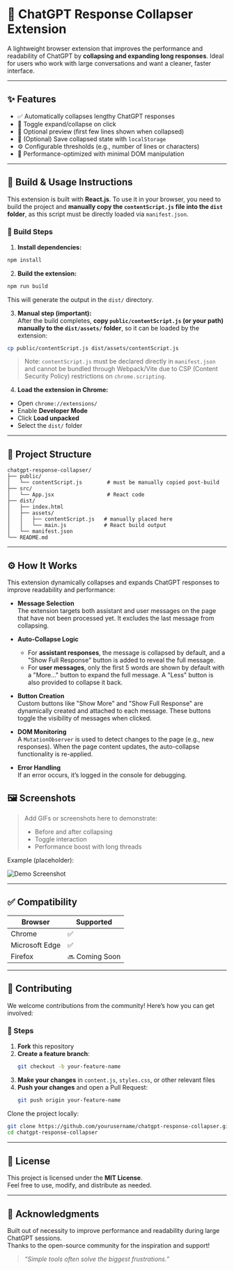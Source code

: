 
# 🧠 ChatGPT Response Collapser Extension

A lightweight browser extension that improves the performance and readability of ChatGPT by **collapsing and expanding long responses**. Ideal for users who work with large conversations and want a cleaner, faster interface.

---

## ✨ Features

- ✅ Automatically collapses lengthy ChatGPT responses
- 🔄 Toggle expand/collapse on click
- 📄 Optional preview (first few lines shown when collapsed)
- 💾 (Optional) Save collapsed state with `localStorage`
- ⚙️ Configurable thresholds (e.g., number of lines or characters)
- 🚀 Performance-optimized with minimal DOM manipulation

---

## 🧰 Build & Usage Instructions

This extension is built with **React.js**. To use it in your browser, you need to build the project and **manually copy the `contentScript.js` file into the `dist` folder**, as this script must be directly loaded via `manifest.json`.

### 🔨 Build Steps

1. **Install dependencies:**

```bash
npm install
```

2. **Build the extension:**

```bash
npm run build
```

This will generate the output in the `dist/` directory.

3. **Manual step (important):**  
   After the build completes, **copy `public/contentScript.js` (or your path) manually to the `dist/assets/` folder**, so it can be loaded by the extension:

```bash
cp public/contentScript.js dist/assets/contentScript.js
```

> Note: `contentScript.js` must be declared directly in `manifest.json` and cannot be bundled through Webpack/Vite due to CSP (Content Security Policy) restrictions on `chrome.scripting`.

4. **Load the extension in Chrome:**

- Open `chrome://extensions/`
- Enable **Developer Mode**
- Click **Load unpacked**
- Select the `dist/` folder

---

## 📁 Project Structure

```
chatgpt-response-collapser/
├── public/
│   └── contentScript.js        # must be manually copied post-build
├── src/
│   └── App.jsx                 # React code
├── dist/
│   ├── index.html
│   ├── assets/
│   │   ├── contentScript.js   # manually placed here
│   │   └── main.js            # React build output
│   └── manifest.json
└── README.md
```

---

## ⚙️ How It Works

This extension dynamically collapses and expands ChatGPT responses to improve readability and performance:

- **Message Selection**  
  The extension targets both assistant and user messages on the page that have not been processed yet. It excludes the last message from collapsing.

- **Auto-Collapse Logic**  
  - For **assistant responses**, the message is collapsed by default, and a "Show Full Response" button is added to reveal the full message.
  - For **user messages**, only the first 5 words are shown by default with a "More..." button to expand the full message. A "Less" button is also provided to collapse it back.

- **Button Creation**  
  Custom buttons like "Show More" and "Show Full Response" are dynamically created and attached to each message. These buttons toggle the visibility of messages when clicked.

- **DOM Monitoring**  
  A `MutationObserver` is used to detect changes to the page (e.g., new responses). When the page content updates, the auto-collapse functionality is re-applied.

- **Error Handling**  
  If an error occurs, it’s logged in the console for debugging.

## 🖼️ Screenshots

> Add GIFs or screenshots here to demonstrate:
> - Before and after collapsing
> - Toggle interaction
> - Performance boost with long threads

Example (placeholder):

![Demo Screenshot](assets/demo.gif)

---

## ✅ Compatibility

| Browser        | Supported |
|----------------|-----------|
| Chrome         | ✅         |
| Microsoft Edge | ✅         |
| Firefox        | 🔜 Coming Soon |

---

## 🧪 Contributing

We welcome contributions from the community! Here’s how you can get involved:

### 🔧 Steps

1. **Fork** this repository
2. **Create a feature branch**:
   ```bash
   git checkout -b your-feature-name
   ```
3. **Make your changes** in `content.js`, `styles.css`, or other relevant files
4. **Push your changes** and open a Pull Request:
   ```bash
   git push origin your-feature-name
   ```

Clone the project locally:

```bash
git clone https://github.com/yourusername/chatgpt-response-collapser.git
cd chatgpt-response-collapser
```

---

## 📄 License

This project is licensed under the **MIT License**.  
Feel free to use, modify, and distribute as needed.

---

## 🙌 Acknowledgments

Built out of necessity to improve performance and readability during large ChatGPT sessions.  
Thanks to the open-source community for the inspiration and support!

> *“Simple tools often solve the biggest frustrations.”*